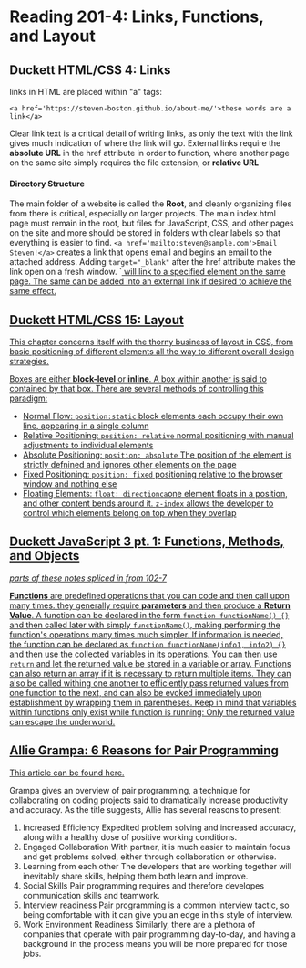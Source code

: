 # Reading 201-4: Links, Functions, and Layout
## Duckett HTML/CSS 4: Links
links in HTML are placed within "a" tags:

 `<a href='https://steven-boston.github.io/about-me/'>these words are a link</a>`

Clear link text is a critical detail of writing links, as only the text with the link gives much indication of where the link will go. External links require the **absolute URL** in the href attribute in order to function, where another page on the same site simply requires the file extension, or **relative URL** 

#### Directory Structure
The main folder of a website is called the **Root**, and cleanly organizing files from there is critical, especially on larger projects. The main index.html page must remain in the root, but files for JavaScript, CSS, and other pages on the site and more should be stored in folders with clear labels so that everything is easier to find. 
`<a href='mailto:steven@sample.com'>Email Steven!</a>` creates a link that opens email and begins an email to the attached address. Adding `target="_blank"` after the href attribute makes the link open on a fresh window. 
`<a href="#elementId"> will link to a specified element on the same page. The same can be added into an external link if desired to achieve the same effect. 

## Duckett HTML/CSS 15: Layout
This chapter concerns itself with the thorny business of layout in CSS, from basic positioning of different elements all the way to different overall design strategies. 

Boxes are either **block-level** or **inline**. A box within another is said to contained by that box. There are several methods of controlling this paradigm:
- Normal Flow: `position:static` block elements each occupy their own line, appearing in a single column 
- Relative Positioning: `position: relative` normal positioning with manual adjustments to individual elements
- Absolute Positioning: `position: absolute` The position of the element is strictly defnined and ignores other elements on the page
- Fixed Positioning: `position: fixed` positioning relative to the browser window and nothing else
- Floating Elements: `float: directionca`one element floats in a position, and other content bends around it. 
`z-index` allows the developer to control which elements belong on top when they overlap

## Duckett JavaScript 3 pt. 1: Functions, Methods, and Objects
*parts of these notes spliced in from 102-7*


**Functions** are predefined operations that you can code and then call upon many times. they generally require **parameters** and then produce a **Return Value**.
A function can be declared in the form 
`function functionName() {}` 
and then called later with simply `functionName()`, making performing the function's operations many times much simpler.
If information is needed, the function can be declared as `function functionName(info1, info2) {}` and then use the collected variables in its operations. 
You can then use `return` and let the returned value be stored in a variable or array. 
Functions can also return an array if it is necessary to return multiple items. They can also be called withing one another to efficiently pass returned values from one function to the next, and can also be evoked immediately upon establishment by wrapping them in parentheses. Keep in mind that variables within functions only exist while function is running: Only the returned value can escape the underworld. 


## Allie Grampa: 6 Reasons for Pair Programming
This article can be found [here.](https://www.codefellows.org/blog/6-reasons-for-pair-programming/)

Grampa gives an overview of pair programming, a technique for collaborating on coding projects said to dramatically increase productivity and accuracy. As the title suggests, Allie has several reasons to present:

1. Increased Efficiency
Expedited problem solving and increased accuracy, along with a healthy dose of positive working conditions.
2. Engaged Collaboration
With partner, it is much easier to maintain focus and get problems solved, either through collaboration or otherwise. 
3. Learning from each other
The developers that are working together will inevitably share skills, helping them both learn and improve.
4. Social Skills
Pair programming requires and therefore developes communication skills and teamwork. 
5. Interview readiness
Pair programming is a common interview tactic, so being comfortable with it can give you an edge in this style of interview. 
6. Work Environment Readiness
Similarly, there are a plethora of companies that operate with pair programming day-to-day, and having a background in the process means you will be more prepared for those jobs. 